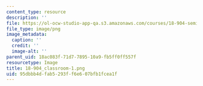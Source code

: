 ```yaml
---
content_type: resource
description: ''
file: https://ol-ocw-studio-app-qa.s3.amazonaws.com/courses/18-904-seminar-in-topology-spring-2011/95dbbb4dfab5293ff6e607bfb1fcea1f_18-904_classroom-1.png
file_type: image/png
image_metadata:
  caption: ''
  credit: ''
  image-alt: ''
parent_uid: 18ac083f-71d7-7895-10a9-fb5ff0ff557f
resourcetype: Image
title: 18-904_classroom-1.png
uid: 95dbbb4d-fab5-293f-f6e6-07bfb1fcea1f
---
```

